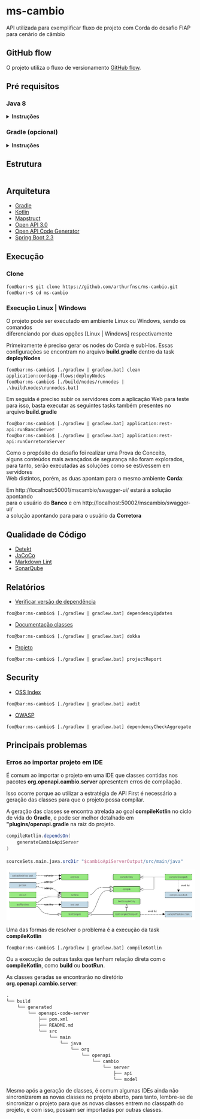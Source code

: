 # ms-cambio

API utilizada para exemplificar fluxo de projeto com Corda do desafio FIAP  
para cenário de câmbio

## GitHub flow

O projeto utiliza o fluxo de versionamento [GitHub flow](https://guides.github.com/introduction/flow/).

## Pré requisitos

### Java 8

<details><summary><b>Instruções</b></summary>

Apesar de o Java já estar em uma versão a frente, o Corda possui uma 
limitação sendo necessário utilizar a versão 8 para a execução do [CorDapp](https://docs.corda.net/docs/corda-os/4.5/getting-set-up.html)

> Corda requires at least version 8u171, but do not currently support Java 9 or higher for this version of Corda.  
>
>Corda has been tested against the following Java builds:
  
    Oracle JDK
    Amazon Corretto
    Red Hat’s OpenJDK
    Zulu’s OpenJDK
  
> OpenJDK builds often exclude JavaFX, which is required by the Corda GUI tools. Corda supports only Java 8.

O Java 8 pode tanto ser instalado através da JDK contida no site 
da [Oracle](https://www.oracle.com/java/technologies/javase/javase-jdk8-downloads.html) 
 ou no site do [OpenJDK](https://openjdk.java.net/install/)
 
Como alternativa é possível utilizar o [SDKMan](https://sdkman.io/) 
e instalar o Java através do comando:

```console
foo@bar:~$ sdk install java <version>
```

Para listagem de todas as versões do Java disponíveis, execute o comando:

```console
foo@bar:~$ sdk list java
```
</details>

### Gradle (opcional)

<details><summary><b>Instruções</b></summary>

O projeto foi concebido para que a instalação do Gradle fosse opcional, 
para tanto, é possível rodar as configurações do projeto após instalação 
do Java pelos arquivos **gradle.bat** em sistemas Windows e **gradlew**
 em sistemas Unix, que interagem com o arquivo **gradle-wrapper.jar** 
 contido na pasta **gradle** na raiz do projeto.

Caso mesmo assim se deseje rodar o projeto pelo Gradle na máquina, 
o mesmo pode ser instalado através do [site](https://gradle.org/install/).

Como alternativa é possível utilizar o [SDKMan](https://sdkman.io/) 
e instalar o Maven através do comando:

```console
foo@bar:~$ sdk install gradle
```

Para listagem de todas as versões do Gradle disponíveis, execute o comando:

```console
foo@bar:~$ sdk list gradle
```
</details>

## Estrutura

```console

```

## Arquitetura

- [Gradle](https://gradle.org/)
- [Kotlin](https://kotlinlang.org/)
- [Mapstruct](http://mapstruct.org/)
- [Open API 3.0](https://swagger.io/specification/)
- [Open API Code Generator](https://github.com/OpenAPITools/openapi-generator/tree/master/modules/openapi-generator-gradle-plugin)
- [Spring Boot 2.3](https://projects.spring.io/spring-boot/)

## Execução

### Clone

```console
foo@bar:~$ git clone https://github.com/arthurfnsc/ms-cambio.git
foo@bar:~$ cd ms-cambio
```

### Execução Linux | Windows

O projeto pode ser executado em ambiente Linux ou Windows, sendo os comandos  
diferenciando por duas opções [Linux | Windows] respectivamente

Primeiramente é preciso gerar os nodes do Corda e subí-los. Essas  
configurações se encontram no arquivo **build.gradle**
dentro da task **deployNodes**

```console
foo@bar:ms-cambio$ [./gradlew | gradlew.bat] clean application:cordapp-flows:deployNodes 
foo@bar:ms-cambio$ [./build/nodes/runnodes | .\build\nodes\runnodes.bat]
```

Em seguida é preciso subir os servidores com a aplicação Web para teste  
para isso, basta executar as seguintes tasks também presentes no  
arquivo **build.gradle**

```console
foo@bar:ms-cambio$ [./gradlew | gradlew.bat] application:rest-api:runBancoServer
foo@bar:ms-cambio$ [./gradlew | gradlew.bat] application:rest-api:runCorretoraServer
```

Como o propósito do desafio foi realizar uma Prova de Conceito,  
alguns conteúdos mais avançados de segurança não foram explorados,  
para tanto, serão executadas as soluções como se estivessem em servidores  
Web distintos, porém, as duas apontam para o mesmo ambiente **Corda**:

Em http://localhost:50001/mscambio/swagger-ui/ estará a solução apontando  
para o usuário do **Banco** e em http://localhost:50002/mscambio/swagger-ui/  
a solução apontando para para o usuário da **Corretora**

## Qualidade de Código

- [Detekt](https://github.com/arturbosch/detekt)
- [JaCoCo](https://www.eclemma.org/jacoco/)
- [Markdown Lint](https://github.com/appmattus/markdown-lint)
- [SonarQube](https://www.sonarqube.org/)

## Relatórios

- [Verificar versão de dependência](https://github.com/ben-manes/gradle-versions-plugin)

```console
foo@bar:ms-cambio$ [./gradlew | gradlew.bat] dependencyUpdates
```

- [Documentação classes](https://github.com/Kotlin/dokka)

```console
foo@bar:ms-cambio$ [./gradlew | gradlew.bat] dokka
```

- [Projeto](https://docs.gradle.org/current/userguide/project_report_plugin.html)

```console
foo@bar:ms-cambio$ [./gradlew | gradlew.bat] projectReport
```

## Security

- [OSS Index](https://github.com/OSSIndex/ossindex-gradle-plugin/)

```console
foo@bar:ms-cambio$ [./gradlew | gradlew.bat] audit
```

- [OWASP](https://jeremylong.github.io/DependencyCheck/dependency-check-gradle/index.html)

```console
foo@bar:ms-cambio$ [./gradlew | gradlew.bat] dependencyCheckAggregate
```

## Principais problemas

### Erros ao importar projeto em IDE

É comum ao importar o projeto em uma IDE que classes contidas nos 
pacotes **org.openapi.cambio.server** apresentem erros de compilação.

Isso ocorre porque ao utilizar a estratégia de API First é necessário 
a geração das classes para que o projeto possa compilar.

A geração das classes se encontra atrelada ao goal **compileKotlin** no 
ciclo de vida do **Gradle**, e pode ser melhor detalhado em  
**"plugins/openapi.gradle** na raiz do projeto.

```groovy
compileKotlin.dependsOn(
    generateCambioApiServer
)

sourceSets.main.java.srcDir "$cambioApiServerOutput/src/main/java"
```

![Gradle Lifecycle](/imgs/lifecycle.png)

Uma das formas de resolver o problema é a execução da task **compileKotlin**

```console
foo@bar:ms-cambio$ [./gradlew | gradlew.bat] compileKotlin
```

Ou a execução de outras tasks que tenham relação direta com o **compileKotlin**, 
como **build** ou **bootRun**.

As classes geradas se encontrarão no diretório **org.openapi.cambio.server**:

```console
.
└── build
    └── generated
        └── openapi-code-server
            ├── pom.xml
            ├── README.md
            └── src
                └── main
                    └── java
                        └── org
                            └── openapi
                                └── cambio
                                    └── server
                                        ├── api
                                        └── model
```

Mesmo após a geração de classes, é comum algumas IDEs ainda não sincronizarem 
as novas classes no projeto aberto, para tanto, lembre-se de sincronizar o projeto 
para que as novas classes entrem no classpath do projeto, e com isso, possam ser 
importadas por outras classes.